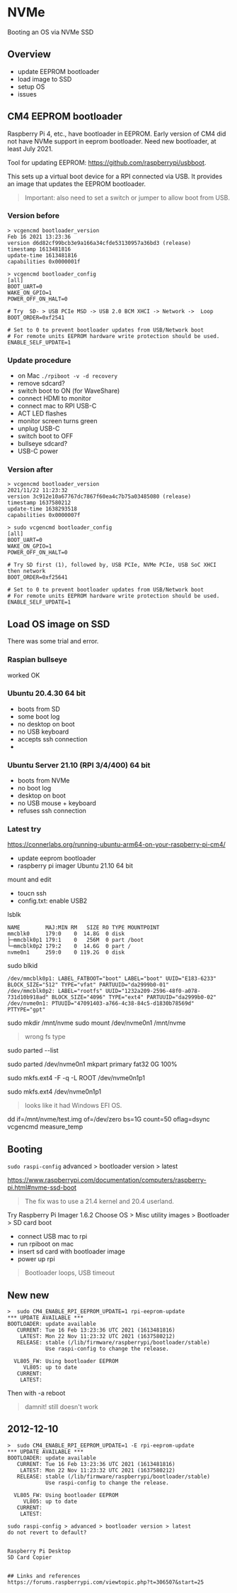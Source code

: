 # NVMe
Booting an OS via NVMe SSD

## Overview
- update EEPROM bootloader
- load image to SSD
- setup OS
- issues

## CM4 EEPROM bootloader
Raspberry Pi 4, etc., have bootloader in EEPROM.
Early version of CM4 did not have NVMe support in eeprom bootloader.
Need new bootloader, at least July 2021.

Tool for updating EEPROM: https://github.com/raspberrypi/usbboot.

This sets up a virtual boot device for a RPI connected via USB.
It provides an image that updates the EEPROM bootloader.

> Important: also need to set a switch or jumper to allow boot from USB.

### Version before
```shell
> vcgencmd bootloader_version
Feb 16 2021 13:23:36
version d6d82cf99bcb3e9a166a34cfde53130957a36bd3 (release)
timestamp 1613481816
update-time 1613481816
capabilities 0x0000001f

> vcgencmd bootloader_config
[all]
BOOT_UART=0
WAKE_ON_GPIO=1
POWER_OFF_ON_HALT=0

# Try  SD- > USB PCIe MSD -> USB 2.0 BCM XHCI -> Network ->  Loop
BOOT_ORDER=0xf2541

# Set to 0 to prevent bootloader updates from USB/Network boot
# For remote units EEPROM hardware write protection should be used.
ENABLE_SELF_UPDATE=1
```

### Update procedure
- on Mac ``./rpiboot -v -d recovery``
- remove sdcard?
- switch boot to ON (for WaveShare)
- connect HDMI to monitor
- connect mac to RPI USB-C
- ACT LED flashes
- monitor screen turns green
- unplug USB-C
- switch boot to OFF
- bullseye sdcard?
- USB-C power

### Version after
```shell
> vcgencmd bootloader_version
2021/11/22 11:23:32
version 3c912e10a67767dc7867f60ea4c7b75a03485080 (release)
timestamp 1637580212
update-time 1638293518
capabilities 0x0000007f

> sudo vcgencmd bootloader_config
[all]
BOOT_UART=0
WAKE_ON_GPIO=1
POWER_OFF_ON_HALT=0

# Try SD first (1), followed by, USB PCIe, NVMe PCIe, USB SoC XHCI then network
BOOT_ORDER=0xf25641

# Set to 0 to prevent bootloader updates from USB/Network boot
# For remote units EEPROM hardware write protection should be used.
ENABLE_SELF_UPDATE=1
```

## Load OS image on SSD
There was some trial and error.

### Raspian bullseye
worked OK
### Ubuntu 20.4.30 64 bit
- boots from SD
- some boot log
- no desktop on boot
- no USB keyboard
- accepts ssh connection
- 
### Ubuntu Server 21.10 (RPI 3/4/400) 64 bit
- boots from NVMe
- no boot log
- desktop on boot
- no USB mouse + keyboard
- refuses ssh connection

### Latest try
https://connerlabs.org/running-ubuntu-arm64-on-your-raspberry-pi-cm4/

- update eeprom bootloader
- raspberry pi imager Ubuntu 21.10 64 bit

mount and edit
- toucn ssh
- config.txt: enable USB2


lsblk
```
NAME        MAJ:MIN RM   SIZE RO TYPE MOUNTPOINT
mmcblk0     179:0    0  14.8G  0 disk
├─mmcblk0p1 179:1    0   256M  0 part /boot
└─mmcblk0p2 179:2    0  14.6G  0 part /
nvme0n1     259:0    0 119.2G  0 disk
```

sudo blkid
```
/dev/mmcblk0p1: LABEL_FATBOOT="boot" LABEL="boot" UUID="E183-6233" BLOCK_SIZE="512" TYPE="vfat" PARTUUID="da2999b0-01"
/dev/mmcblk0p2: LABEL="rootfs" UUID="1232a209-2596-48f0-a078-731d10b918ad" BLOCK_SIZE="4096" TYPE="ext4" PARTUUID="da2999b0-02"
/dev/nvme0n1: PTUUID="47091403-a766-4c38-84c5-d1830b78569d" PTTYPE="gpt"
```

sudo mkdir /mnt/nvme
sudo mount /dev/nvme0n1 /mnt/nvme

> wrong fs type

sudo parted --list

sudo parted /dev/nvme0n1 mkpart primary fat32 0G 100%

 sudo mkfs.ext4 -F -q -L ROOT /dev/nvme0n1p1

sudo mkfs.ext4 /dev/nvme0n1p1

> looks like it had Windows EFI OS.


dd if=/mnt/nvme/test.img of=/dev/zero bs=1G count=50 oflag=dsync
vcgencmd measure_temp

## Booting

``sudo raspi-config`` advanced > bootloader version > latest

https://www.raspberrypi.com/documentation/computers/raspberry-pi.html#nvme-ssd-boot
> The fix was to use a 21.4 kernel and 20.4 userland.

Try Raspberry Pi Imager 1.6.2
Choose OS > Misc utility images > Bootloader > SD card boot

- connect USB mac to rpi
- run rpiboot on mac
- insert sd card with bootloader image
- power up rpi

> Bootloader loops, USB timeout

## New new
```shell
>  sudo CM4_ENABLE_RPI_EEPROM_UPDATE=1 rpi-eeprom-update
*** UPDATE AVAILABLE ***
BOOTLOADER: update available
   CURRENT: Tue 16 Feb 13:23:36 UTC 2021 (1613481816)
    LATEST: Mon 22 Nov 11:23:32 UTC 2021 (1637580212)
   RELEASE: stable (/lib/firmware/raspberrypi/bootloader/stable)
            Use raspi-config to change the release.

  VL805_FW: Using bootloader EEPROM
     VL805: up to date
   CURRENT:
    LATEST:
```

Then with -a
reboot

> damnit! still doesn't work

## 2012-12-10
```shell
>  sudo CM4_ENABLE_RPI_EEPROM_UPDATE=1 -E rpi-eeprom-update
*** UPDATE AVAILABLE ***
BOOTLOADER: update available
   CURRENT: Tue 16 Feb 13:23:36 UTC 2021 (1613481816)
    LATEST: Mon 22 Nov 11:23:32 UTC 2021 (1637580212)
   RELEASE: stable (/lib/firmware/raspberrypi/bootloader/stable)
            Use raspi-config to change the release.

  VL805_FW: Using bootloader EEPROM
     VL805: up to date
   CURRENT:
    LATEST:
```

```shell
sudo raspi-config > advanced > bootloader version > latest
do not revert to default?
```

```

Raspberry Pi Desktop
SD Card Copier


## Links and references
https://forums.raspberrypi.com/viewtopic.php?t=306507&start=25







